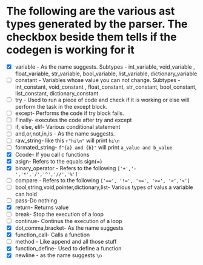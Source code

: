 # The following are the various ast types generated by the parser. The checkbox beside them tells if the codegen is working for it

- [x] variable - As the name suggests. Subtypes - int_variable, void_variable , float_variable, str_variable, bool_variable, list_variable, dictionary_variable
- [ ] constant - Variables whose value you can not change. Subtypes - int_constant, void_constant , float_constant, str_constant, bool_constant, list_constant, dictionary_constant
- [ ] try - Used to run a piece of code and check if it is working or else will perform the task in the except block.
- [ ] except- Performs the code if try block fails.
- [ ] Finally- executes the code after try and except
- [ ] if, else, elif- Various conditional statement
- [ ] and,or,not,in,is - As the name suggests.
- [ ] raw_string- like this `r"hi\n"` will print `hi\n`
- [ ] formated_string- `f"{a} and {b}"` will print `a_value and b_value`
- [X] Ccode- If you call c functions
- [X] asign- Refers to the equals sign(=)
- [X] binary_operator - Refers to the following `['+','-','*','/','^','//','%']`
- [ ] compare - Refers to the following `['==', '!=', '<=', '>=', '>','<']`
- [ ] bool,string,void,pointer,dictionary,list- Various types of valus a variable can hold
- [ ] pass-Do nothing
- [x] return- Returns value
- [ ] break- Stop the execution of a loop
- [ ] continue- Continus the execution of a loop
- [x] dot,comma,bracket- As the name suggests
- [X] function_call- Calls a function
- [ ] method - Like append and all those stuff
- [X] function_define- Used to define a function
- [X] newline - as the name suggests `\n`
